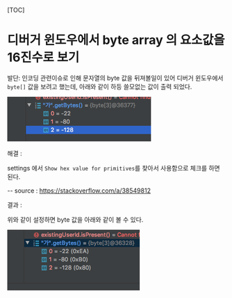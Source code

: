 [TOC]

# 디버거 윈도우에서 byte array 의 요소값을 16진수로 보기

발단: 인코딩 관련이슈로 인해 문자열의 byte 값을 뒤져볼일이 있어 디버거 윈도우에서 `byte[]` 값을 보려고 했는데, 아래와 같이 하등 쓸모없는 값이 출력 되었다.

!['show_byte_array_as_hex-before.png'](./show_byte_array_as_hex-before.png)

해결 :

settings 에서 `Show hex value for primitives`를 찾아서 사용함으로 체크를 하면 된다.

-- source : https://stackoverflow.com/a/38549812

결과 :

위와 같이 설정하면 byte 값을 아래와 같이 볼 수 있다.

!['show_byte_array_as_hex-after.png'](./show_byte_array_as_hex-after.png)
